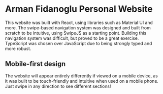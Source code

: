# Arman Fidanoglu Personal Website
This website was built with React, using libraries such as Material UI and more. The swipe-based navigation system was designed and built from scratch to be intuitive, using SwipeJS as a starting point. Building this navigation system was difficult, but proved to be a great exercise. TypeScript was chosen over JavaScript due to being strongly typed and more robust.

## Mobile-first design
The website will appear entirely differently if viewed on a mobile device, as it was built to be touch-friendly and intuitive when used on a mobile phone. Just swipe in any direction to see different sections!
